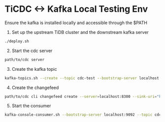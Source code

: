 # TiCDC <-> Kafka Local Testing Env
Ensure the kafka is installed locally and accessible through the $PATH

1. Set up the upstream TiDB cluster and the downstream kafka server
```bash
./deploy.sh
```

2. Start the cdc server
```bash
path/to/cdc server
```

3. Create the kafka topic
```bash
kafka-topics.sh --create --topic cdc-test --bootstrap-server localhost:9092
```

4. Create the changefeed
```bash
path/to/cdc cli changefeed create --server=localhost:8300 --sink-uri="kafka://localhost:9092/cdc-test?protocol=canal-json&enable-tidb-extension=true" --changefeed-id="cdc-test" --sort-engine=unified
```

5. Start the consumer 
```bash
kafka-console-consumer.sh --bootstrap-server localhost:9092 --topic cdc-test --from-beginning
```
